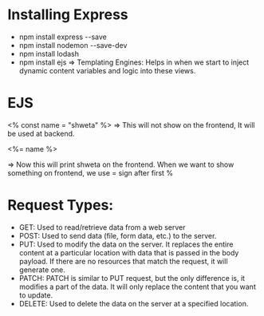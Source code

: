 # Installing Express

- npm install express --save
- npm install nodemon --save-dev
- npm install lodash
- npm install ejs => Templating Engines: Helps in when we start to inject dynamic content variables and logic into these views.

# EJS

<% const name = "shweta" %> => This will not show on the frontend, It will be used at backend.

  <p><%= name %></p>   => Now this will print shweta on the frontend. When we want to show something on frontend, we use = sign after first %

# Request Types:

- GET: Used to read/retrieve data from a web server
- POST: Used to send data (file, form data, etc.) to the server.
- PUT: Used to modify the data on the server. It replaces the entire content at a particular location with data that is passed in the body payload. If there are no resources that match the request, it will generate one.
- PATCH: PATCH is similar to PUT request, but the only difference is, it modifies a part of the data. It will only replace the content that you want to update.
- DELETE: Used to delete the data on the server at a specified location.
